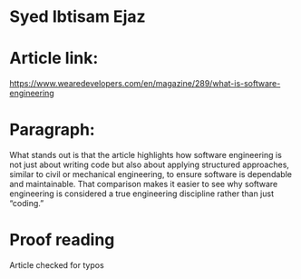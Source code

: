 # Syed Ibtisam Ejaz

# Article link: 
https://www.wearedevelopers.com/en/magazine/289/what-is-software-engineering
# Paragraph:
What stands out is that the article highlights how software engineering is not just about writing code but also about applying structured approaches, similar to civil or mechanical engineering, to ensure software is dependable and maintainable. That comparison makes it easier to see why software engineering is considered a true engineering discipline rather than just “coding.”

# Proof reading
Article checked for typos
